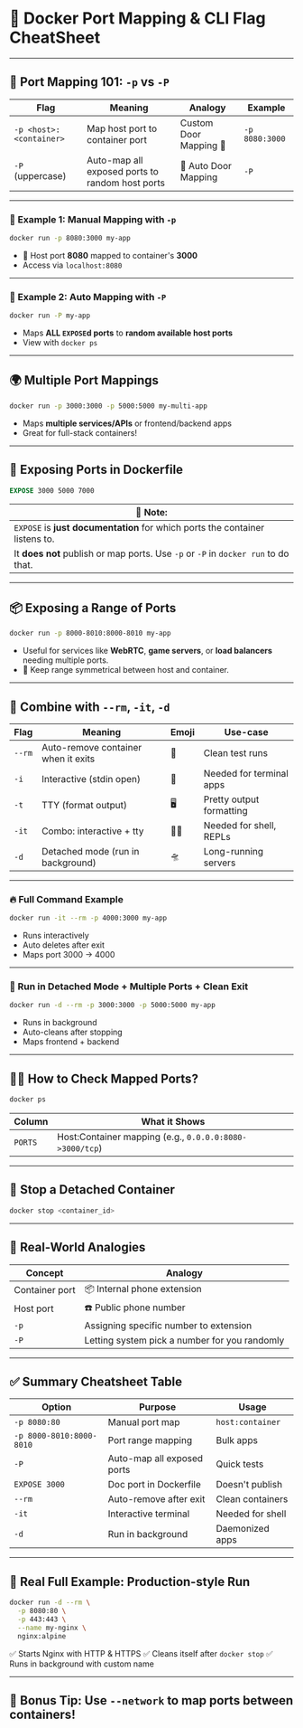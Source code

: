 # 🧭 Docker Port Mapping & CLI Flag CheatSheet

---

## 🚪 Port Mapping 101: `-p` vs `-P`

| Flag                    | Meaning                                         | Analogy                | Example        |
| ----------------------- | ----------------------------------------------- | ---------------------- | -------------- |
| `-p <host>:<container>` | Map host port to container port                 | Custom Door Mapping 🚪 | `-p 8080:3000` |
| `-P` (uppercase)        | Auto-map all exposed ports to random host ports | 🔀 Auto Door Mapping   | `-P`           |

---

### 🎯 Example 1: Manual Mapping with `-p`

```bash
docker run -p 8080:3000 my-app
```

* 🔧 Host port **8080** mapped to container's **3000**
* Access via `localhost:8080`

---

### 🎲 Example 2: Auto Mapping with `-P`

```bash
docker run -P my-app
```

* Maps **ALL `EXPOSE`d ports** to **random available host ports**
* View with `docker ps`

---

## 🌍 Multiple Port Mappings

```bash
docker run -p 3000:3000 -p 5000:5000 my-multi-app
```

* Maps **multiple services/APIs** or frontend/backend apps
* Great for full-stack containers!

---

## 📡 Exposing Ports in Dockerfile

```dockerfile
EXPOSE 3000 5000 7000
```

| 🧠 Note:                                                                           |
| ---------------------------------------------------------------------------------- |
| `EXPOSE` is **just documentation** for which ports the container listens to.       |
| It **does not** publish or map ports. Use `-p` or `-P` in `docker run` to do that. |

---

## 📦 Exposing a Range of Ports

```bash
docker run -p 8000-8010:8000-8010 my-app
```

* Useful for services like **WebRTC**, **game servers**, or **load balancers** needing multiple ports.
* 🔄 Keep range symmetrical between host and container.

---

## 🧪 Combine with `--rm`, `-it`, `-d`

| Flag   | Meaning                             | Emoji | Use-case                 |
| ------ | ----------------------------------- | ----- | ------------------------ |
| `--rm` | Auto-remove container when it exits | 🧹    | Clean test runs          |
| `-i`   | Interactive (stdin open)            | 🎤    | Needed for terminal apps |
| `-t`   | TTY (format output)                 | 🖥️   | Pretty output formatting |
| `-it`  | Combo: interactive + tty            | 🧑‍💻 | Needed for shell, REPLs  |
| `-d`   | Detached mode (run in background)   | 🛸    | Long-running servers     |

---

### 🔥 Full Command Example

```bash
docker run -it --rm -p 4000:3000 my-app
```

* Runs interactively
* Auto deletes after exit
* Maps port 3000 → 4000

---

### 🚀 Run in Detached Mode + Multiple Ports + Clean Exit

```bash
docker run -d --rm -p 3000:3000 -p 5000:5000 my-app
```

* Runs in background
* Auto-cleans after stopping
* Maps frontend + backend

---

## 🕵️‍♂️ How to Check Mapped Ports?

```bash
docker ps
```

| Column  | What it Shows                                            |
| ------- | -------------------------------------------------------- |
| `PORTS` | Host\:Container mapping (e.g., `0.0.0.0:8080->3000/tcp`) |

---

## 🛑 Stop a Detached Container

```bash
docker stop <container_id>
```

---

## 🧠 Real-World Analogies

| Concept        | Analogy                                       |
| -------------- | --------------------------------------------- |
| Container port | 📦 Internal phone extension                   |
| Host port      | ☎️ Public phone number                        |
| `-p`           | Assigning specific number to extension        |
| `-P`           | Letting system pick a number for you randomly |

---

## ✅ Summary Cheatsheet Table

| Option                   | Purpose                    | Usage            |
| ------------------------ | -------------------------- | ---------------- |
| `-p 8080:80`             | Manual port map            | `host:container` |
| `-p 8000-8010:8000-8010` | Port range mapping         | Bulk apps        |
| `-P`                     | Auto-map all exposed ports | Quick tests      |
| `EXPOSE 3000`            | Doc port in Dockerfile     | Doesn't publish  |
| `--rm`                   | Auto-remove after exit     | Clean containers |
| `-it`                    | Interactive terminal       | Needed for shell |
| `-d`                     | Run in background          | Daemonized apps  |

---

## 🧾 Real Full Example: Production-style Run

```bash
docker run -d --rm \
  -p 8080:80 \
  -p 443:443 \
  --name my-nginx \
  nginx:alpine
```

✅ Starts Nginx with HTTP & HTTPS
✅ Cleans itself after `docker stop`
✅ Runs in background with custom name

---

## 🧠 Bonus Tip: Use `--network` to map ports between containers!

